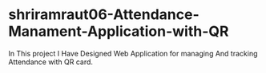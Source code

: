 # shriramraut06-Attendance-Manament-Application-with-QR
In This project I Have Designed Web Application for managing And tracking Attendance with QR card.
